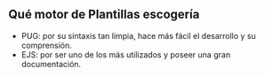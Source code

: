 ## Qué motor de Plantillas escogería

- PUG: por su sintaxis tan limpia, hace más fácil el desarrollo y su comprensión.
- EJS: por ser uno de los más utilizados y poseer una gran documentación.
